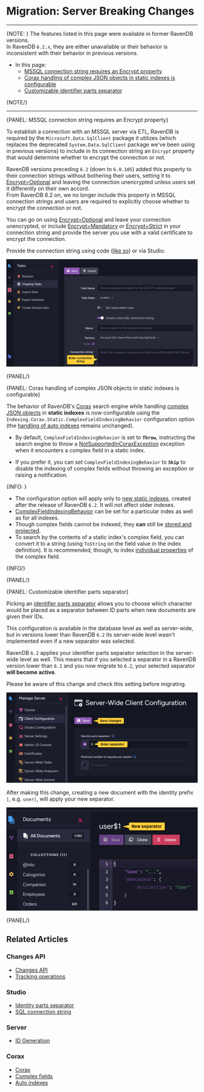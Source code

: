 # Migration: Server Breaking Changes
---

{NOTE: }
The features listed in this page were available in former RavenDB versions.  
In RavenDB `6.2.x`, they are either unavailable or their behavior is inconsistent 
with their behavior in previous versions.  

* In this page:  
   * [MSSQL connection string requires an Encrypt property](../../migration/server/server-breaking-changes#mssql-connection-string-requires-an-encrypt-property)  
   * [Corax handling of complex JSON objects in static indexes is configurable](../../migration/server/server-breaking-changes#corax-handling-of-complex-json-objects-in-static-indexes-is-configurable)  
   * [Customizable identifier parts separator](../../migration/server/server-breaking-changes#customizable-identifier-parts-separator)  

{NOTE/}

---

{PANEL: MSSQL connection string requires an Encrypt property}

To establish a connection with an MSSQL server via ETL, RavenDB is required 
by the `Microsoft.Data.SqlClient` package it utilizes (which replaces the 
deprecated `System.Data.SqlClient` package we've been using in previous versions) 
to include in its connection string an `Encrypt` property that would determine 
whether to encrypt the connection or not.  

RavenDB versions preceding `6.2` (down to `6.0.105`) added this property 
to their connection strings without bothering their users, setting it to 
[Encrypt=Optional](https://learn.microsoft.com/en-us/dotnet/api/microsoft.data.sqlclient.sqlconnectionencryptoption.optional?view=sqlclient-dotnet-standard-5.2#microsoft-data-sqlclient-sqlconnectionencryptoption-optional) 
and leaving the connection unencrypted unless users set it differently on 
their own accord.  
From RavenDB 6.2 on, we no longer include this property in MSSQL connection 
strings and users are required to explicitly choose whether to encrypt the 
connection or not.  

You can go on using [Encrypt=Optional](https://learn.microsoft.com/en-us/dotnet/api/microsoft.data.sqlclient.sqlconnectionencryptoption.optional?view=sqlclient-dotnet-standard-5.2#microsoft-data-sqlclient-sqlconnectionencryptoption-optional) 
and leave your connection unencrypted, or include [Encrypt=Mandatory](https://learn.microsoft.com/en-us/dotnet/api/microsoft.data.sqlclient.sqlconnectionencryptoption.mandatory?view=sqlclient-dotnet-standard-5.2#microsoft-data-sqlclient-sqlconnectionencryptoption-mandatory) 
or [Encrypt=Strict](https://learn.microsoft.com/en-us/dotnet/api/microsoft.data.sqlclient.sqlconnectionencryptoption.strict?view=sqlclient-dotnet-standard-5.2#microsoft-data-sqlclient-sqlconnectionencryptoption-strict) 
in your connection string and provide the server you use with a valid certificate to encrypt the connection.  

Provide the connection string using code 
([like so](../../client-api/operations/maintenance/connection-strings/add-connection-string#add-an-sql-connection-string)) 
or via Studio:  

![SQL ETL task](images/breaking-changes_SQL-ETL-task.png "SQL ETL task")

{PANEL/}

{PANEL: Corax handling of complex JSON objects in static indexes is configurable}

The behavior of RavenDB's [Corax](../../indexes/search-engine/corax) search engine while 
handling [complex JSON objects](../../indexes/search-engine/corax#handling-of-complex-json-objects) 
in **static indexes** is now configurable using the `Indexing.Corax.Static.ComplexFieldIndexingBehavior` 
configuration option (the [handling of auto indexes](../../indexes/search-engine/corax#if-corax-encounters-a-complex-property-while-indexing) 
remains unchanged).  

* By default, `ComplexFieldIndexingBehavior` is set to **`Throw`**, instructing the search 
  engine to throw a [NotSupportedInCoraxException](../../indexes/search-engine/corax#if-corax-encounters-a-complex-property-while-indexing) 
  exception when it encounters a complex field in a static index.  

* If you prefer it, you can set `ComplexFieldIndexingBehavior` to **`Skip`** to disable the 
  indexing of complex fields without throwing an exception or raising a notification.  

{INFO: }

* The configuration option will apply only to [new static indexes](../../indexes/search-engine/corax#if-corax-encounters-a-complex-property-while-indexing), 
  created after the release of RavenDB `6.2`. It will not affect older indexes.  
* [ComplexFieldIndexingBehavior](../../server/configuration/indexing-configuration#indexing.corax.static.complexfieldindexingbehavior) 
  can be set for a particular index as well as for all indexes.  
* Though complex fields cannot be indexed, they **can** still be [stored and projected](../../indexes/search-engine/corax#revise-index-definition-and-fields-usage).  
* To search by the contents of a static index's complex field, you can convert 
  it to a string (using `ToString` on the field value in the index definition). 
  It is recommended, though, to index [individual properties](../../indexes/search-engine/corax#index-a-simple-property-contained-in-the-complex-field) 
  of the complex field.  

{INFO/}

{PANEL/}

{PANEL: Customizable identifier parts separator}

Picking an [identifier parts separator](../../server/kb/document-identifier-generation#id-generation-by-server) 
allows you to choose which character would be placed as a separator between ID parts 
when new documents are given their IDs.  

This configuration is available in the database level as well as server-wide, but in 
versions lower than RavenDB `6.2` its server-wide level wasn't implemented even if 
a new separator was selected.  

RavenDB `6.2` applies your identifier parts separator selection in the server-wide level 
as well. This means that if you selected a separator in a RavenDB version lower than `6.2` 
and you now migrate to `6.2`, your selected separator **will become active**.  

Please be aware of this change and check this setting before migrating.  

![Identity parts separator](images/breaking-changes_identity-parts-separator.png "Identity parts separator")

After making this change, creating a new document with the identity prefix `|`, e.g. `user|`, 
will apply your new separator.  

![New separator](images/breaking-changes_new-separator.png "New separator")

{PANEL/}

## Related Articles

### Changes API
- [Changes API](../../client-api/changes/what-is-changes-api)  
- [Tracking operations](../../client-api/changes/how-to-subscribe-to-operation-changes)  

### Studio
- [Identity parts separator](../../studio/server/client-configuration#set-the-client-configuration-(server-wide))  
- [SQL connection string](../../studio/database/tasks/import-data/import-from-sql#create-a-new-import-configuration)  

### Server
- [ID Generation](../../server/kb/document-identifier-generation#id-generation-by-server)

### Corax
- [Corax](../../indexes/search-engine/corax)  
- [Complex fields](../../indexes/search-engine/corax#handling-of-complex-json-objects)  
- [Auto indexes](../../indexes/search-engine/corax#if-corax-encounters-a-complex-property-while-indexing)  
